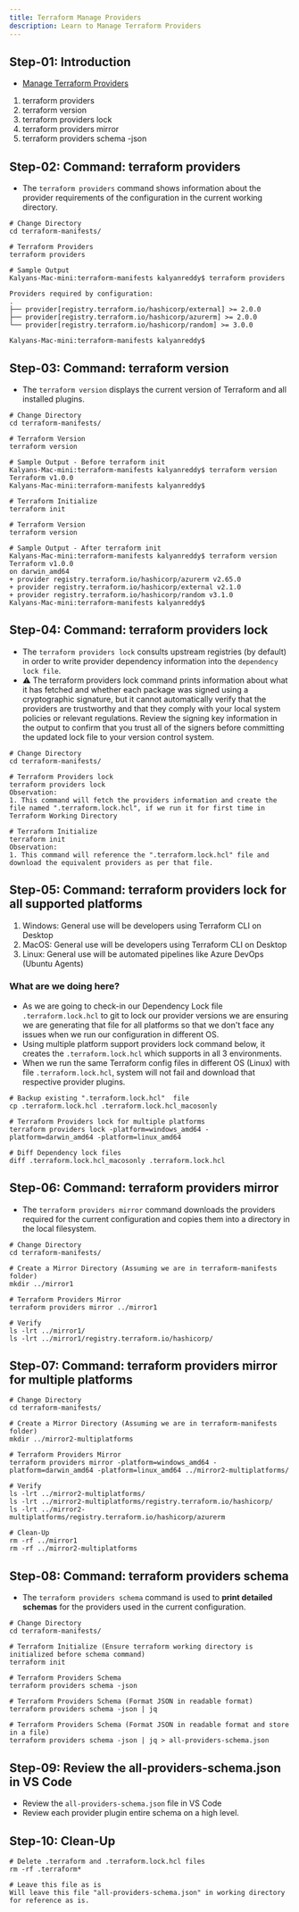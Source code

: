 ```yaml
---
title: Terraform Manage Providers
description: Learn to Manage Terraform Providers
---
```



## Step-01: Introduction
- [Manage Terraform Providers](https://www.terraform.io/docs/cli/plugins/index.html)
1. terraform providers
2. terraform version
3. terraform providers lock
4. terraform providers mirror
5. terraform providers schema -json 


## Step-02: Command: terraform providers
- The `terraform providers` command shows information about the provider requirements of the configuration in the current working directory.
```t
# Change Directory
cd terraform-manifests/

# Terraform Providers
terraform providers

# Sample Output
Kalyans-Mac-mini:terraform-manifests kalyanreddy$ terraform providers

Providers required by configuration:
.
├── provider[registry.terraform.io/hashicorp/external] >= 2.0.0
├── provider[registry.terraform.io/hashicorp/azurerm] >= 2.0.0
└── provider[registry.terraform.io/hashicorp/random] >= 3.0.0

Kalyans-Mac-mini:terraform-manifests kalyanreddy$ 
```

## Step-03: Command: terraform version
- The `terraform version` displays the current version of Terraform and all installed plugins.
```t
# Change Directory
cd terraform-manifests/

# Terraform Version
terraform version

# Sample Output - Before terraform init
Kalyans-Mac-mini:terraform-manifests kalyanreddy$ terraform version
Terraform v1.0.0
Kalyans-Mac-mini:terraform-manifests kalyanreddy$ 

# Terraform Initialize
terraform init

# Terraform Version
terraform version

# Sample Output - After terraform init
Kalyans-Mac-mini:terraform-manifests kalyanreddy$ terraform version
Terraform v1.0.0
on darwin_amd64
+ provider registry.terraform.io/hashicorp/azurerm v2.65.0
+ provider registry.terraform.io/hashicorp/external v2.1.0
+ provider registry.terraform.io/hashicorp/random v3.1.0
Kalyans-Mac-mini:terraform-manifests kalyanreddy$ 
```

## Step-04: Command: terraform providers lock
- The `terraform providers lock` consults upstream registries (by default) in order to write provider dependency information into the `dependency lock file`.
- :warning: The terraform providers lock command prints information about what it has fetched and whether each package was signed using a cryptographic signature, but it cannot automatically verify that the providers are trustworthy and that they comply with your local system policies or relevant regulations. Review the signing key information in the output to confirm that you trust all of the signers before committing the updated lock file to your version control system.
```t
# Change Directory
cd terraform-manifests/

# Terraform Providers lock
terraform providers lock
Observation: 
1. This command will fetch the providers information and create the file named ".terraform.lock.hcl", if we run it for first time in Terraform Working Directory

# Terraform Initialize
terraform init
Observation:
1. This command will reference the ".terraform.lock.hcl" file and download the equivalent providers as per that file. 
```

## Step-05: Command: terraform providers lock for all supported platforms
1. Windows: General use will be developers using Terraform CLI on Desktop
2. MacOS: General use will be developers using Terraform CLI on Desktop
3. Linux: General use will be automated pipelines like Azure DevOps (Ubuntu Agents)
### What are we doing here?
- As we are going to check-in our Dependency Lock file `.terraform.lock.hcl` to git to lock our provider versions we are ensuring we are generating that file for all platforms so that we don't face any issues when we run our configuration in different OS.
- Using multiple platform support providers lock command below, it creates the `.terraform.lock.hcl` which supports in all 3 environments.
- When we run the same Terraform config files in different OS (Linux) with file `.terraform.lock.hcl`, system will not fail and download that respective provider plugins.
```t
# Backup existing ".terraform.lock.hcl"  file
cp .terraform.lock.hcl .terraform.lock.hcl_macosonly

# Terraform Providers lock for multiple platforms
terraform providers lock -platform=windows_amd64 -platform=darwin_amd64 -platform=linux_amd64

# Diff Dependency lock files
diff .terraform.lock.hcl_macosonly .terraform.lock.hcl
```

## Step-06: Command: terraform providers mirror
- The `terraform providers mirror` command downloads the providers required for the current configuration and copies them into a directory in the local filesystem.
```t
# Change Directory
cd terraform-manifests/

# Create a Mirror Directory (Assuming we are in terraform-manifests folder)
mkdir ../mirror1

# Terraform Providers Mirror
terraform providers mirror ../mirror1

# Verify
ls -lrt ../mirror1/
ls -lrt ../mirror1/registry.terraform.io/hashicorp/
```

## Step-07: Command: terraform providers mirror for multiple platforms
```t
# Change Directory
cd terraform-manifests/

# Create a Mirror Directory (Assuming we are in terraform-manifests folder)
mkdir ../mirror2-multiplatforms

# Terraform Providers Mirror
terraform providers mirror -platform=windows_amd64 -platform=darwin_amd64 -platform=linux_amd64 ../mirror2-multiplatforms/

# Verify
ls -lrt ../mirror2-multiplatforms/
ls -lrt ../mirror2-multiplatforms/registry.terraform.io/hashicorp/
ls -lrt ../mirror2-multiplatforms/registry.terraform.io/hashicorp/azurerm

# Clean-Up
rm -rf ../mirror1
rm -rf ../mirror2-multiplatforms
```

## Step-08: Command: terraform providers schema
- The `terraform providers schema` command is used to **print detailed schemas** for the providers used in the current configuration.
```t
# Change Directory
cd terraform-manifests/

# Terraform Initialize (Ensure terraform working directory is initialized before schema command)
terraform init

# Terraform Providers Schema
terraform providers schema -json

# Terraform Providers Schema (Format JSON in readable format)
terraform providers schema -json | jq

# Terraform Providers Schema (Format JSON in readable format and store in a file)
terraform providers schema -json | jq > all-providers-schema.json
```

## Step-09: Review the all-providers-schema.json in VS Code
- Review the `all-providers-schema.json` file in VS Code
- Review each provider plugin entire schema on a high level. 

## Step-10: Clean-Up
```t
# Delete .terraform and .terraform.lock.hcl files
rm -rf .terraform*

# Leave this file as is
Will leave this file "all-providers-schema.json" in working directory for reference as is.
```